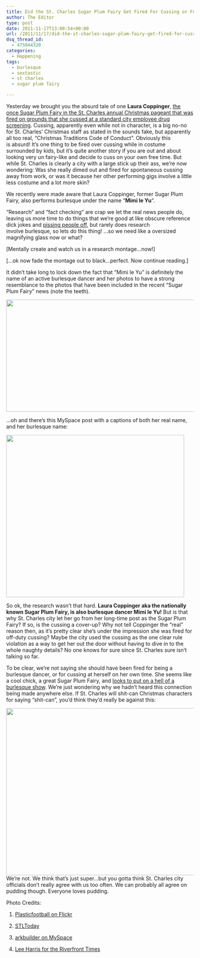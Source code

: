 ```yaml
---
title: Did the St. Charles Sugar Plum Fairy Get Fired For Cussing or For Showing a Little Skin?
author: The Editor
type: post
date: 2011-11-17T13:00:54+00:00
url: /2011/11/17/did-the-st-charles-sugar-plum-fairy-get-fired-for-cussing-or-for-showing-a-little-skin/
dsq_thread_id:
  - 475044320
categories:
  - Happening
tags:
  - burlesque
  - sextastic
  - st charles
  - sugar plum fairy

---
```

Yesterday we brought you the absurd tale of one **Laura Coppinger**, <a href="http://punchingkitty.com/2011/11/16/the-st-charles-sugar-plum-fairy-is-a-dirty-girl-and-got-fired/" target="_blank">the once Sugar Plum Fairy in the St. Charles annual Christmas pageant that was fired on grounds that she cussed at a standard city employee drug screening</a>. Cussing, apparently even while not in character, is a big no-no for St. Charles&#8217; Christmas staff as stated in the sounds fake, but apparently all too real, “Christmas Traditions Code of Conduct”. Obviously this is absurd! It&#8217;s one thing to be fired over cussing while in costume surrounded by kids, but it&#8217;s quite another story if you are out and about looking very un fairy-like and decide to cuss on your own free time. But while St. Charles is clearly a city with a large stick up their ass, we&#8217;re now wondering: Was she really dimed out and fired for spontaneous cussing away from work, or was it because her other performing gigs involve a little less costume and a lot more skin?

We recently were made aware that Laura Coppinger, former Sugar Plum Fairy, also performs burlesque under the name &#8220;**Mimi le Yu**&#8220;.

&#8220;Research&#8221; and &#8220;fact checking&#8221; are crap we let the real news people do, leaving us more time to do things that we&#8217;re good at like obscure reference dick jokes and <a href="https://www.facebook.com/punchingkitty/posts/10150354500366436" target="_blank">pissing people off</a>, but rarely does research involve burlesque, so lets do this thing! &#8230;so we need like a oversized magnifying glass now or what?

[Mentally create and watch us in a research montage&#8230;now!]

[&#8230;ok now fade the montage out to black&#8230;perfect. Now continue reading.]

It didn&#8217;t take long to lock down the fact that &#8220;Mimi le Yu&#8221; is definitely the name of an active burlesque dancer and her photos to have a strong resemblance to the photos that have been included in the recent &#8220;Sugar Plum Fairy&#8221; news (note the teeth).

[<img class="aligncenter size-full wp-image-11114" title="coppinger_mimileyu" src="http://media.punchingkitty.com/wordpress/2011/11/coppinger_mimileyu.jpg" alt="" width="600" height="300" />][1]

&#8230;oh and there&#8217;s this MySpace post with a captions of both her real name, and her burlesque name:

[<img class="aligncenter size-full wp-image-11115" title="coppinger_mimileyu_myspace" src="http://media.punchingkitty.com/wordpress/2011/11/coppinger_mimileyu_myspace.jpg" alt="" width="478" height="434" />][2]

So ok, the research wasn&#8217;t that hard. **Laura Coppinger aka the nationally known Sugar Plum Fairy, is also burlesque dancer Mimi le Yu!** But is that why St. Charles city let her go from her long-time post as the Sugar Plum Fairy? If so, is the cussing a cover-up? Why not tell Coppinger the &#8220;real&#8221; reason then, as it&#8217;s pretty clear she&#8217;s under the impression she was fired for off-duty cussing? Maybe the city used the cussing as the one clear rule violation as a way to get her out the door without having to dive in to the whole naughty details? No one knows for sure since St. Charles sure isn&#8217;t talking so far.

To be clear, we&#8217;re not saying she should have been fired for being a burlesque dancer, or for cussing at herself on her own time. She seems like a cool chick, a great Sugar Plum Fairy, and <a href="http://www.youtube.com/watch?v=jngCmM0cfKo" target="_blank">looks to put on a hell of a burlesque show</a>. We&#8217;re just wondering why we hadn&#8217;t heard this connection being made anywhere else. If St. Charles will shit-can Christmas characters for saying &#8220;shit-can&#8221;, you&#8217;d think they&#8217;d really be against this:

[<img class="aligncenter size-full wp-image-11117" title="mimileyu_censored" src="http://media.punchingkitty.com/wordpress/2011/11/mimileyu_censored.jpg" alt="" width="565" height="447" />][3]We&#8217;re not. We think that&#8217;s just super&#8230;but you gotta think St. Charles city officials don&#8217;t really agree with us too often. We can probably all agree on pudding though. Everyone loves pudding.

Photo Credits:

1. <a href="http://www.flickr.com/photos/darrensnow/4524079985/in/photostream/" target="_blank">Plasticfootball on Flickr</a>

2. <a href="http://www.stltoday.com/news/opinion/mailbag/letters-to-the-editor-november/article_949a7a6e-3f68-5e47-bf00-2612d8032d2e.html" target="_blank">STLToday</a>

3. <a href="http://www.myspace.com/arkbuilder/photos/37229636" target="_blank">arkbuilder on MySpace</a>

4. <a href="http://www.riverfronttimes.com/slideshow/disney-burlesque-and-drag-show-at-novaks-bar-30664516/" target="_blank">Lee Harris for the Riverfront Times</a>

 [1]: http://media.punchingkitty.com/wordpress/2011/11/coppinger_mimileyu.jpg
 [2]: http://media.punchingkitty.com/wordpress/2011/11/coppinger_mimileyu_myspace.jpg
 [3]: http://media.punchingkitty.com/wordpress/2011/11/mimileyu_censored.jpg